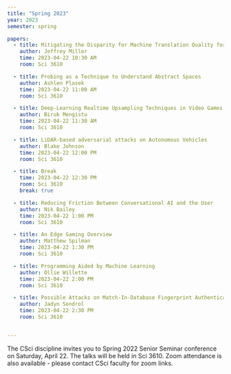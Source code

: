 ```yaml
---
title: "Spring 2023"
year: 2023
semester: spring

papers:
  - title: Mitigating the Disparity for Machine Translation Quality for Low Resource Languages
    author: Jeffrey Miller
    time: 2023-04-22 10:30 AM
    room: Sci 3610

  - title: Probing as a Technique to Understand Abstract Spaces
    author: Ashlen Plasek
    time: 2023-04-22 11:00 AM
    room: Sci 3610

  - title: Deep-Learning Realtime Upsampling Techniques in Video Games
    author: Biruk Mengistu
    time: 2023-04-22 11:30 AM
    room: Sci 3610

  - title: LiDAR-based adversarial attacks on Autonomous Vehicles
    author: Blake Johnson
    time: 2023-04-22 12:00 PM
    room: Sci 3610

  - title: Break
    time: 2023-04-22 12:30 PM
    room: Sci 3610
    break: true

  - title: Reducing Friction Between Conversational AI and the User
    author: Nik Bailey
    time: 2023-04-22 1:00 PM
    room: Sci 3610

  - title: An Edge Gaming Overview
    author: Matthew Spilman
    time: 2023-04-22 1:30 PM
    room: Sci 3610

  - title: Programming Aided by Machine Learning
    author: Ollie Willette
    time: 2023-04-22 2:00 PM
    room: Sci 3610

  - title: Possible Attacks on Match-In-Database Fingerprint Authentication
    author: Jadyn Sondrol
    time: 2023-04-22 2:30 PM
    room: Sci 3610


---
```


The CSci discipline invites you to Spring 2022 Senior Seminar conference on
Saturday, April 22.
The talks will be held in Sci 3610. 
Zoom attendance is also available - please contact CSci faculty for zoom links.  








